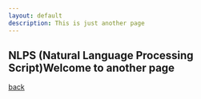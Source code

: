 ```yaml
---
layout: default
description: This is just another page
---
```


## NLPS (Natural Language Processing Script)Welcome to another page

[back](./)
